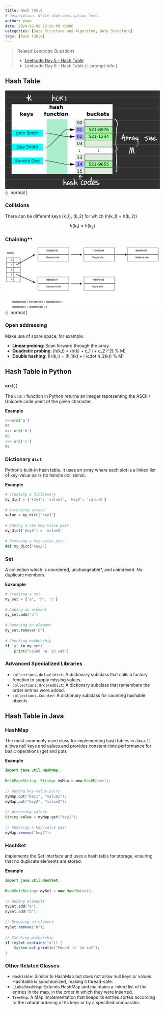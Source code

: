 ```yaml
---
title: Hash Table
# description: Write down description here.
author: yoyo
date: 2024-08-05 15:56:00 +0800
categories: [Data Structure and Algorithm, Data Structure]
tags: [hash table]
---
```


> Related Leetcode Questions
>  - [Leetcode Day 5 - Hash Table](https://yuyulyu.github.io/posts/leetcode-day-5/)
>  - Leetcode Day 6 - Hash Table
{: .prompt-info }

## Hash Table

![Desktop View](/assets/image/hash-table-1.jpg){: .normal }

### Collisions

There can be different keys \(k_1\), \(k_2\) for which \(h(k_1) = h(k_2)\)

$$
h(k_1) = h(k_2)
$$

### Chaining**

![Desktop View](/assets/image/hash-table-2.jpeg){: .normal }

### Open addressing

Make use of spare space, for example:
  - **Linear probing**: Scan forward through the array.
  - **Quadratic probing**: \(h(k,i) = (h(k) + c_1 i + c_2 i^2) \% M\)
  - **Double hashing**: \(H(k,i) = (h_1(k) + i \cdot h_2(k)) \% M\)

## Hash Table in Python

### `ord()`

The `ord()` function in Python returns an integer representing the ASCII / Unicode code point of the given character.

**Example**

```python
>>>ord('a')
97
>>> ord('b')
98
>>> ord('c')
99
```

### Dictionary `dict`

Python’s built-in hash table. It uses an array where each slot is a linked list of key-value pairs (to handle collisions).

**Example**

```python
# Creating a dictionary
my_dict = {'key1': 'value1', 'key2': 'value2'}

# Accessing values
value = my_dict['key1']

# Adding a new key-value pair
my_dict['key3'] = 'value3'

# Removing a key-value pair
del my_dict['key2']
```

### Set

A collection which is unordered, unchangeable*, and unindexed. No duplicate members.

**Exxample**

```python
# Creating a set
my_set = {'a', 'b', 'c'}

# Adding an element
my_set.add('d')

# Removing an element
my_set.remove('b')

# Checking membership
if 'a' in my_set:
    print("Found 'a' in set")
```

### Advanced Specialized Libraries

  - `collections.defaultdict`: A dictionary subclass that calls a factory function to supply missing values.
  - `collections.OrderedDict`: A dictionary subclass that remembers the order entries were added.
  - `collections.Counter`: A dictionary subclass for counting hashable objects.

## Hash Table in Java

### HashMap

The most commonly used class for implementing hash tables in Java. It allows null keys and values and provides constant-time performance for basic operations (get and put).

**Example**

```java
import java.util.HashMap;

HashMap<String, String> myMap = new HashMap<>();

// Adding key-value pairs
myMap.put("key1", "value1");
myMap.put("key2", "value2");

// Accessing values
String value = myMap.get("key1");

// Removing a key-value pair
myMap.remove("key2");
```

### HashSet

Implements the Set interface and uses a hash table for storage, ensuring that no duplicate elements are stored.

**Example**

```java
import java.util.HashSet;

HashSet<String> mySet = new HashSet<>();

// Adding elements
mySet.add("a");
mySet.add("b");

// Removing an element
mySet.remove("b");

// Checking membership
if (mySet.contains("a")) {
    System.out.println("Found 'a' in set");
}
```

### Other Related Classes

  - `Hashtable`: Similar to HashMap but does not allow null keys or values. Hashtable is synchronized, making it thread-safe.
  - `LinkedHashMap`: Extends HashMap and maintains a linked list of the entries in the map, in the order in which they were inserted.
  - `TreeMap`: A Map implementation that keeps its entries sorted according to the natural ordering of its keys or by a specified comparator.






